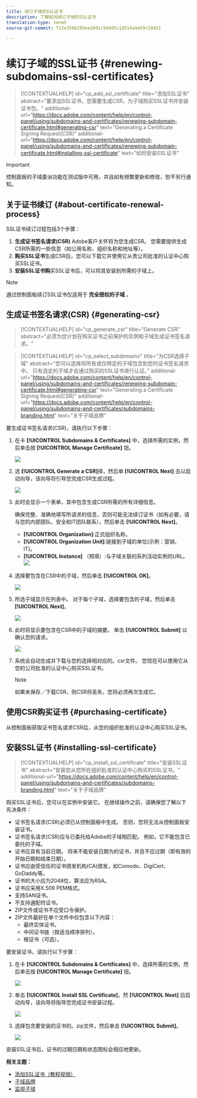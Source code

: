 ```yaml
---
title: 续订子域的SSL证书
description: 了解如何续订子域的SSL证书
translation-type: tm+mt
source-git-commit: f22e356b283ee2601c948d5c1d514a9a59c58451

---
```



# 续订子域的SSL证书 {#renewing-subdomains-ssl-certificates}

>[!CONTEXTUALHELP]
>id=&quot;cp_add_ssl_certificate&quot;
>title=&quot;添加SSL证书&quot;
>abstract=&quot;要添加SSL证书，您需要生成CSR，为子域购买SSL证书并安装证书包。&quot;
>additional-url=&quot;https://docs.adobe.com/content/help/en/control-panel/using/subdomains-and-certificates/renewing-subdomain-certificate.html#generating-csr&quot; text=&quot;Generating a Certificate Signing Request(CSR)&quot;
>additional-url=&quot;https://docs.adobe.com/content/help/en/control-panel/using/subdomains-and-certificates/renewing-subdomain-certificate.html#installing-ssl-certificate&quot; text=&quot;如何安装SSL证书&quot;

>[!IMPORTANT]
>
>控制面板的子域委派功能在测试版中可用，并且如有频繁更新和修改，恕不另行通知。

## 关于证书续订 {#about-certificate-renewal-process}

SSL证书续订过程包括3个步骤：

1. **生成证书签名请求(CSR)** Adobe客户关怀将为您生成CSR。 您需要提供生成CSR所需的一些信息（如公用名称、组织名称和地址等）。
1. **购买SSL证书**&#x200B;生成CSR后，您可以下载它并使用它从贵公司批准的认证中心购买SSL证书。
1. **安装SSL证书购**&#x200B;买SSL证书后，可以将其安装到所需的子域上。

>[!NOTE]
>
>通过控制面板续订SSL证书仅适用于 **完全授权的子域** 。

## 生成证书签名请求(CSR) {#generating-csr}

>[!CONTEXTUALHELP]
>id=&quot;cp_generate_csr&quot;
>title=&quot;Generate CSR&quot;
>abstract=&quot;必须为您计划在购买证书之前保护的实例和子域生成证书签名请求。&quot;

>[!CONTEXTUALHELP]
>id=&quot;cp_select_subdomains&quot;
>title=&quot;为CSR选择子域&quot;
>abstract=&quot;您可以选择将所有或仅特定的子域包含到您的证书签名请求中。 只有选定的子域才会通过购买的SSL证书进行认证。”
>additional-url=&quot;https://docs.adobe.com/content/help/en/control-panel/using/subdomains-and-certificates/renewing-subdomain-certificate.html#generating-csr&quot; text=&quot;Generating a Certificate Signing Request(CSR)&quot;
>additional-url=&quot;https://docs.adobe.com/content/help/en/control-panel/using/subdomains-and-certificates/subdomains-branding.html&quot; text=&quot;关于子域品牌&quot;

要生成证书签名请求(CSR)，请执行以下步骤：

1. 在卡 **[!UICONTROL Subdomains & Certificates]** 中，选择所需的实例，然后单击按 **[!UICONTROL Manage Certificate]** 钮。

   ![](assets/renewal1.png)

1. 选 **[!UICONTROL Generate a CSR]**&#x200B;择，然后单 **[!UICONTROL Next]** 击以启动向导，该向导将引导您完成CSR生成过程。

   ![](assets/renewal2.png)

1. 此时会显示一个表单，其中包含生成CSR所需的所有详细信息。

   确保完整、准确地填写所请求的信息，否则可能无法续订证书（如有必要，请与您的内部团队、安全和IT团队联系），然后单击 **[!UICONTROL Next]**。

   * **[!UICONTROL Organization]**:正式组织名称。
   * **[!UICONTROL Organization Unit]**:链接到子域的单位(示例：营销、IT)。
   * **[!UICONTROL Instance]** （预填）:与子域关联的系列活动实例的URL。
   ![](assets/renewal3.png)

1. 选择要包含在CSR中的子域，然后单击 **[!UICONTROL OK]**。

   ![](assets/renewal4.png)

1. 所选子域显示在列表中。 对于每个子域，选择要包含的子域，然后单击 **[!UICONTROL Next]**。

   ![](assets/renewal5.png)

1. 此时将显示要包含在CSR中的子域的摘要。 单击 **[!UICONTROL Submit]** 以确认您的请求。

   ![](assets/renewal6.png)

1. 系统会自动生成并下载与您的选择相对应的。csr文件。 您现在可以使用它从您的公司批准的认证中心购买SSL证书。

   >[!NOTE]
   >
   >如果未保存／下载CSR，则CSR将丢失，您将必须再次生成它。

## 使用CSR购买证书 {#purchasing-certificate}

从控制面板获取证书签名请求CSR后，从您的组织批准的认证中心购买SSL证书。

## 安装SSL证书 {#installing-ssl-certificate}

>[!CONTEXTUALHELP]
>id=&quot;cp_install_ssl_certificate&quot;
>title=&quot;安装SSL证书&quot;
>abstract=&quot;安装您从您所在组织批准的认证中心购买的SSL证书。&quot;
>additional-url=&quot;https://docs.adobe.com/content/help/en/control-panel/using/subdomains-and-certificates/subdomains-branding.html&quot; text=&quot;关于子域品牌&quot;

购买SSL证书后，您可以在实例中安装它。 在继续操作之前，请确保您了解以下先决条件：

* 证书签名请求(CSR)必须已从控制面板中生成。 否则，您将无法从控制面板安装证书。
* 证书签名请求(CSR)应与已委托给Adobe的子域相匹配。 例如，它不能包含已委托的子域。
* 证书应具有当前日期。 将来不能安装日期为的证书，并且不应过期（即有效的开始日期和结束日期）。
* 证书应由受信任的证书颁发机构(CA)颁发，如Comodo、DigiCert、GoDaddy等。
* 证书的大小应为2048位，算法应为RSA。
* 证书应采用X.509 PEM格式。
* 支持SAN证书。
* 不支持通配符证书。
* ZIP文件或证书不应受口令保护。
* ZIP文件最好在单个文件中仅包含以下内容：
   * 最终实体证书。
   * 中间证书链（按适当顺序排列）。
   * 根证书（可选）。

要安装证书，请执行以下步骤：

1. 在卡 **[!UICONTROL Subdomains & Certificates]** 中，选择所需的实例，然后单击按 **[!UICONTROL Manage Certificate]** 钮。

   ![](assets/renewal1.png)

1. 单击 **[!UICONTROL Install SSL Certificate]**，然 **[!UICONTROL Next]** 后启动向导，该向导将指导您完成证书安装过程。

   ![](assets/install1.png)

1. 选择包含要安装的证书的。zip文件，然后单击 **[!UICONTROL Submit]**。

   ![](assets/install2.png)

安装SSL证书后，证书的过期日期和状态图标会相应地更新。

**相关主题：**

* [添加SSL证书（教程视频）](https://docs.adobe.com/content/help/en/campaign-learn/campaign-standard-tutorials/administrating/control-panel/adding-ssl-certificates.html)
* [子域品牌](../../subdomains-certificates/using/subdomains-branding.md)
* [监视子域](../../subdomains-certificates/using/monitoring-subdomains.md)